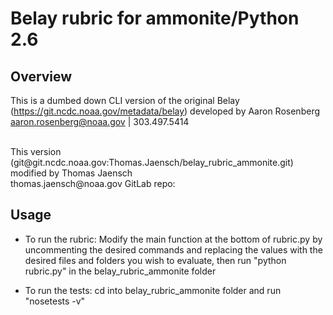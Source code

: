 # Belay rubric for ammonite/Python 2.6

## Overview
This is a dumbed down CLI version of the original Belay (https://git.ncdc.noaa.gov/metadata/belay) developed by Aaron Rosenberg<br>
aaron.rosenberg@noaa.gov | 303.497.5414<br>

<br>
This version (git@git.ncdc.noaa.gov:Thomas.Jaensch/belay_rubric_ammonite.git) modified by Thomas Jaensch<br>
thomas.jaensch@noaa.gov
GitLab repo: 

## Usage

* To run the rubric: Modify the main function at the bottom of rubric.py by uncommenting the desired commands and replacing the values with the desired files and folders you wish to evaluate, then run "python rubric.py" in the belay_rubric_ammonite folder

* To run the tests: cd into belay_rubric_ammonite folder and run "nosetests -v"